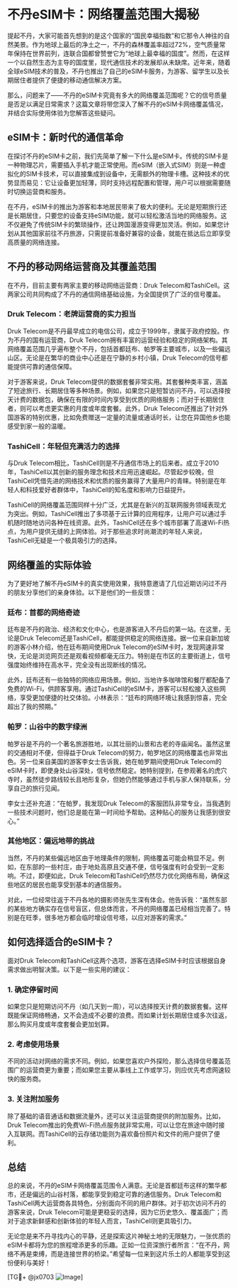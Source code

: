 # 不丹eSIM卡：网络覆盖范围大揭秘

提起不丹，大家可能首先想到的是这个国家的“国民幸福指数”和它那令人神往的自然美景。作为地球上最后的净土之一，不丹的森林覆盖率超过72%，空气质量常年保持在世界前列，连联合国都曾赞誉它为“地球上最幸福的国度”。然而，在这样一个以自然生态为主导的国度里，现代通信技术的发展却从未缺席。近年来，随着全球eSIM技术的普及，不丹也推出了自己的eSIM卡服务，为游客、留学生以及长期居住者提供了便捷的移动通信解决方案。

那么，问题来了——不丹的eSIM卡究竟有多大的网络覆盖范围呢？它的信号质量是否足以满足日常需求？这篇文章将带您深入了解不丹的eSIM卡网络覆盖情况，并结合实际使用体验为您解答这些疑问。

## eSIM卡：新时代的通信革命

在探讨不丹的eSIM卡之前，我们先简单了解一下什么是eSIM卡。传统的SIM卡是一种物理芯片，需要插入手机才能正常使用。而eSIM（嵌入式SIM）则是一种虚拟化的SIM卡技术，可以直接集成到设备中，无需额外的物理卡槽。这种技术的优势显而易见：它让设备更加轻薄，同时支持远程配置和管理，用户可以根据需要随时切换运营商和服务。

在不丹，eSIM卡的推出为游客和本地居民带来了极大的便利。无论是短期旅行还是长期居住，只要您的设备支持eSIM功能，就可以轻松激活当地的网络服务。这不仅避免了传统SIM卡的繁琐操作，还让跨国漫游变得更加灵活。例如，如果您计划从其他国家前往不丹旅游，只需提前准备好兼容的设备，就能在抵达后立即享受高质量的网络连接。

## 不丹的移动网络运营商及其覆盖范围

在不丹，目前主要有两家主要的移动网络运营商：Druk Telecom和TashiCell。这两家公司共同构成了不丹的通信网络基础设施，为全国提供了广泛的信号覆盖。

### Druk Telecom：老牌运营商的实力担当

Druk Telecom是不丹最早成立的电信公司，成立于1999年，隶属于政府控股。作为不丹的国有运营商，Druk Telecom拥有丰富的运营经验和稳定的网络架构。其网络覆盖范围几乎遍布整个不丹，包括首都廷布、帕罗等主要城市，以及一些偏远山区。无论是在繁华的商业中心还是在宁静的乡村小镇，Druk Telecom的信号都能提供可靠的通信保障。

对于游客来说，Druk Telecom提供的数据套餐非常实用。其套餐种类丰富，涵盖了短途旅行、长期居住等多种场景。例如，如果您只是短暂访问不丹，可以选择按天计费的数据包，确保在有限的时间内享受到优质的网络服务；而对于长期居住者，则可以考虑更实惠的月度或年度套餐。此外，Druk Telecom还推出了针对外国游客的特别优惠，比如免费赠送一定量的流量或通话时长，让您在异国他乡也能感受到家一般的温暖。

### TashiCell：年轻但充满活力的选择

与Druk Telecom相比，TashiCell则是不丹通信市场上的后来者。成立于2010年，TashiCell以其创新的服务理念和技术应用迅速崛起。尽管起步较晚，但TashiCell凭借先进的网络技术和优质的服务赢得了大量用户的青睐。特别是在年轻人和科技爱好者群体中，TashiCell的知名度和影响力日益提升。

TashiCell的网络覆盖范围同样十分广泛，尤其是在新兴的互联网服务领域表现尤为突出。例如，TashiCell推出了多项基于云计算的应用程序，让用户可以通过手机随时随地访问各种在线资源。此外，TashiCell还在多个城市部署了高速Wi-Fi热点，为用户提供无缝的上网体验。对于那些追求时尚潮流的年轻人来说，TashiCell无疑是一个极具吸引力的选择。

## 网络覆盖的实际体验

为了更好地了解不丹eSIM卡的真实使用效果，我特意邀请了几位近期访问过不丹的朋友分享他们的亲身体验。以下是他们的一些反馈：

### 廷布：首都的网络奇迹

廷布是不丹的政治、经济和文化中心，也是游客进入不丹后的第一站。在这里，无论是Druk Telecom还是TashiCell，都能提供稳定的网络连接。据一位来自新加坡的游客小林介绍，他在廷布期间使用Druk Telecom的eSIM卡时，发现网速非常快，无论是浏览网页还是观看视频都毫无压力。特别是在市区的主要街道上，信号强度始终维持在高水平，完全没有出现断线的情况。

此外，廷布还有一些独特的网络应用场景。例如，当地许多咖啡馆和餐厅都配备了免费的Wi-Fi，供顾客享用。通过TashiCell的eSIM卡，游客可以轻松接入这些网络，享受更加便捷的社交体验。小林表示：“廷布的网络环境让我感到惊喜，完全超出了我的预期。”

### 帕罗：山谷中的数字绿洲

帕罗谷是不丹的一个著名旅游胜地，以其壮丽的山景和古老的寺庙闻名。虽然这里的交通相对不便，但得益于Druk Telecom的努力，帕罗地区的网络覆盖也非常出色。另一位来自美国的游客李女士告诉我，她在帕罗期间使用Druk Telecom的eSIM卡时，即使身处山谷深处，信号依然稳定。她特别提到，在参观著名的虎穴寺时，虽然徒步路线较长且地形复杂，但她仍然能够通过手机与家人保持联系，分享自己的旅行见闻。

李女士还补充道：“在帕罗，我发现Druk Telecom的客服团队非常专业，当我遇到一些技术问题时，他们总是能在第一时间给予帮助。这种贴心的服务让我感到很安心。”

### 其他地区：偏远地带的挑战

当然，不丹的某些偏远地区由于地理条件的限制，网络覆盖可能会稍显不足。例如，在东部的一些村庄，由于地处高原且交通不便，信号强度有时会受到一定影响。不过，即便如此，Druk Telecom和TashiCell仍然尽力优化网络布局，确保这些地区的居民也能享受到基本的通信服务。

对此，一位经常往返于不丹各地的摄影师张先生深有体会。他告诉我：“虽然东部的某些地方确实存在信号盲区，但总体而言，不丹的网络覆盖已经相当完善了。特别是在旺季，很多地方都会临时增设信号塔，以应对游客的需求。”

## 如何选择适合的eSIM卡？

面对Druk Telecom和TashiCell这两个选项，游客在选择eSIM卡时应该根据自身需求做出明智决策。以下是一些实用的建议：

### 1. 确定停留时间

如果您只是短期访问不丹（如几天到一周），可以选择按天计费的数据套餐。这样既能保证网络畅通，又不会造成不必要的浪费。而如果计划长期居住或多次往返，那么购买月度或年度套餐会更加划算。

### 2. 考虑使用场景

不同的活动对网络的需求不同。例如，如果您喜欢户外探险，那么选择信号覆盖范围广的运营商更为重要；而如果您主要从事线上工作或学习，则应优先考虑网速较快的服务商。

### 3. 关注附加服务

除了基础的语音通话和数据流量外，还可以关注运营商提供的附加服务。比如，Druk Telecom推出的免费Wi-Fi热点服务就非常实用，可以让您在旅途中随时接入互联网。而TashiCell的云存储功能则为喜欢备份照片和文件的用户提供了便利。

## 总结

总的来说，不丹的eSIM卡网络覆盖范围令人满意。无论是首都廷布这样的繁华都市，还是偏远的山谷村落，都能享受到稳定可靠的通信服务。Druk Telecom和TashiCell两大运营商各具特色，分别面向不同的用户群体。对于初次访问不丹的游客来说，Druk Telecom可能是更稳妥的选择，因为它历史悠久、覆盖面广；而对于追求新鲜感和创新体验的年轻人而言，TashiCell则更具吸引力。

无论您是来不丹寻找内心的平静，还是探索这片神秘土地的无限魅力，一张优质的eSIM卡都将为您的旅程增添更多的乐趣。正如一位资深旅行者所言：“在不丹，网络不再是束缚，而是连接世界的桥梁。”希望每一位来到这片乐土的人都能享受到这份便利与美好！

[TG💪+ @jx0703 ![Image](https://github.com/user-attachments/assets/dbca1d08-cadb-493c-b0ec-ad6f7a83f270)]